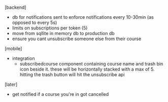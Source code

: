 [backend]

- db for notifications sent to enforce notifications every 10-30min (as opposed to every 5s)
- limits on subscriptions per token (5)
- move from sqllite in memory db to production db
- ensure you cant unsubscribe someone else from their course

[mobile]

- integration
  - subscribedcourse component containing course name and trash bin icon beside it. these will be horizontally stacked with a max of 5. hitting the trash button will hit the unsubscribe api

[later]

- get notified if a course you're in got cancelled
